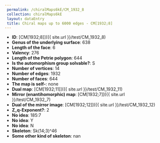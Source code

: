 ```yaml
--- 
 permalink: /chiralMaps6kE/CM_1932_8 
 collection: chiralMaps6kE
 layout: dataEntry
 title: Chiral maps up to 6000 edges - CM[1932;8]
---
```


- **ID**: [CM[1932;8]]({{ site.url }}/test/CM_1932_8)
- **Genus of the underlying surface**: 638
- **Length of the face**: 6
- **Valency**: 276
- **Length of the Petrie polygon**: 644
- **Is the automorphism group solvable?**: S
- **Number of vertices**: 14
- **Number of edges**: 1932
- **Number of faces**: 644
- **The map is self-**: none
- **Dual map**: [CM[1932;11]]({{ site.url }}/test/CM_1932_11)
- **Mirror (enantihomorphic) map**: [CM[1932;7]]({{ site.url }}/test/CM_1932_7)
- **Dual of the mirror image**: [CM[1932;12]]({{ site.url }}/test/CM_1932_12)
- **Z_q-Exponent?**: 2
- **No idea**:  185:7
- **No idea**: Y
- **No idea**: N
- **Skeleton**: Sk(14;3)^46
- **Some other kind of skeleton**: nan
